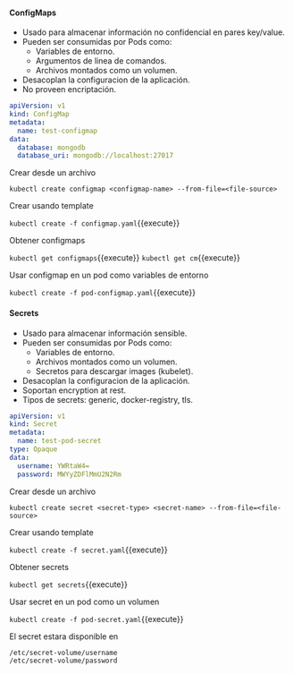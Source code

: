 #### ConfigMaps

- Usado para almacenar información no confidencial en pares key/value.
- Pueden ser consumidas por Pods como:
  - Variables de entorno.
  - Argumentos de linea de comandos.
  - Archivos montados como un volumen.
- Desacoplan la configuracion de la aplicación.
- No proveen encriptación.

```yaml
apiVersion: v1
kind: ConfigMap
metadata:
  name: test-configmap
data:
  database: mongodb
  database_uri: mongodb://localhost:27017
```

Crear desde un archivo

`kubectl create configmap <configmap-name> --from-file=<file-source>`

Crear usando template

`kubectl create -f configmap.yaml`{{execute}}

Obtener configmaps

`kubectl get configmaps`{{execute}}
`kubectl get cm`{{execute}}

Usar configmap en un pod como variables de entorno

`kubectl create -f pod-configmap.yaml`{{execute}}

#### Secrets

- Usado para almacenar información sensible.
- Pueden ser consumidas por Pods como:
  - Variables de entorno.
  - Archivos montados como un volumen.
  - Secretos para descargar images (kubelet).
- Desacoplan la configuracion de la aplicación.
- Soportan encryption at rest.
- Tipos de secrets: generic, docker-registry, tls.

```yaml
apiVersion: v1
kind: Secret
metadata:
  name: test-pod-secret
type: Opaque
data:
  username: YWRtaW4=
  password: MWYyZDFlMmU2N2Rm
```

Crear desde un archivo

`kubectl create secret <secret-type> <secret-name> --from-file=<file-source>`

Crear usando template

`kubectl create -f secret.yaml`{{execute}}

Obtener secrets

`kubectl get secrets`{{execute}}

Usar secret en un pod como un volumen

`kubectl create -f pod-secret.yaml`{{execute}}

El secret estara disponible en

```shell
/etc/secret-volume/username
/etc/secret-volume/password
```
